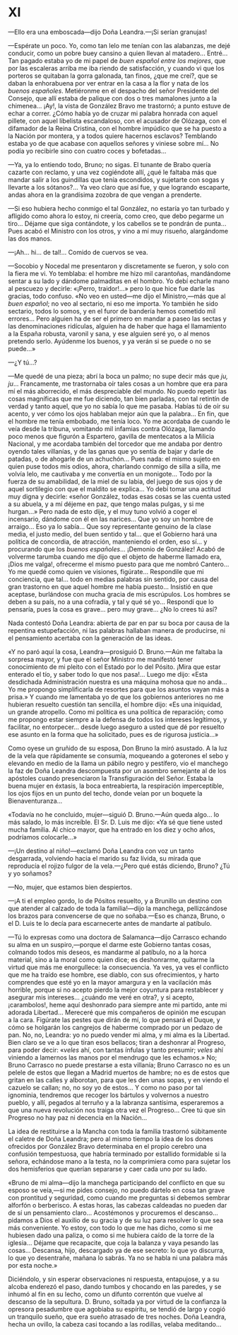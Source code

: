 # XI

—Ello era una emboscada—dijo Doña Leandra.—¡Si serían granujas!

—Espérate un poco. Yo, como tan lelo me tenían con las alabanzas, me dejé
conducir, como un pobre buey cansino a quien llevan al matadero... Entré... Tan
pagado estaba yo de mi papel de *buen español entre los mejores*, que por las
escaleras arriba me iba riendo de satisfacción, y cuando vi que los porteros se
quitaban la gorra galonada, tan finos, ¿que me creí?, que se daban la
enhorabuena por ver entrar en la casa a la flor y nata de los *buenos
españoles*. Metiéronme en el despacho del señor Presidente del Consejo, que
allí estaba de palique con dos o tres mamalones junto a la chimenea... ¡Ay!, la
vista de González Bravo me trastornó; a punto estuve de echar a correr. ¿Cómo
había yo de cruzar mi palabra honrada con aquel pillete, con aquel libelista
escandaloso, con el acusador de Olózaga, con el difamador de la Reina Cristina,
con el hombre impúdico que se ha puesto a la Nación por montera, y a todos
quiere hacernos esclavos? Temblando estaba yo de que acabase con aquellos
señores y viniese sobre mí... No podía yo recibirle sino con cuatro coces
y bofetadas...

—Ya, ya lo entiendo todo, Bruno; no sigas. El tunante de Brabo quería cazarte
con reclamo, y una vez cogiéndote allí, ¿qué le faltaba más que mandar salir
a los guindillas que tenía escondidos, y sujetarte con sogas y llevarte a los
sótanos?... Ya veo claro que así fue, y que logrando escaparte, andas ahora en
la grandísima zozobra de que vengan a prenderte.

—Si eso hubiera hecho conmigo el tal González, no estaría yo tan turbado
y afligido como ahora lo estoy, ni creería, como creo, que debo pegarme un
tiro... Déjame que siga contándote, y los cabellos se te pondrán de punta...
Pues acabó el Ministro con los otros, y vino a mí muy risueño, alargándome las
dos manos.

—¡Ah... hi... de tal!... Comido de cuervos se vea.

—Socobio y Nocedal me presentaron y discretamente se fueron, y solo con la
fiera me vi. Yo temblaba: el hombre me hizo mil carantoñas, mandándome sentar
a su lado y dándome palmaditas en el hombro. Yo debí echarle mano al pescuezo
y decirle: «¡Perro, traidor!...» pero lo que hice fue darle las gracias, todo
confuso. «No veo en usted—me dijo el Ministro,—más que al *buen español*; no
veo al sectario, ni eso me importa. Yo también he sido sectario, todos lo
somos, y en el furor de bandería hemos cometido mil errores... Pero alguien ha
de ser el primero en mandar a paseo las sectas y las denominaciones ridículas,
alguien ha de haber que haga el llamamiento a la España robusta, varonil
y sana, y ese alguien seré yo, o al menos pretendo serlo. Ayúdenme los buenos,
y ya verán si se puede o no se puede...»

—¿Y tú...?

—Me quedé de una pieza; abrí la boca un palmo; no supe decir más que *ju,
ju*... Francamente, me trastornaba oír tales cosas a un hombre que era para mí
el más aborrecido, el más despreciable del mundo. No puedo repetir las cosas
magníficas que me fue diciendo, tan bien parladas, con tal retintín de verdad
y tanto aquel, que yo no sabía lo que me pasaba. Habías tú de oír su acento,
y ver cómo los ojos hablaban mejor aún que la palabra... En fin, que el hombre
me tenía embobado, me tenía loco. Yo me acordaba de cuando le veía desde la
tribuna, vomitando mil infamias contra Olózaga, llamando poco menos que figurón
a Espartero, gavilla de mentecatos a la Milicia Nacional, y me acordaba también
del torcedor que me andaba por dentro oyendo tales villanías, y de las ganas
que yo sentía de bajar y darle de patadas, o de ahogarle de un achuchón... Pues
nada: el mismo sujeto en quien puse todos mis odios, ahora, charlando conmigo
de silla a silla, me volvía lelo, me cautivaba y me convertía en un monigote...
Todo por la fuerza de su amabilidad, de la miel de su labia, del juego de sus
ojos y de aquel sortilegio con que el maldito se explica... Yo debí tomar una
actitud muy digna y decirle: «señor González, todas esas cosas se las cuenta
usted a su abuela, y a mí déjeme en paz, que tengo malas pulgas, y si me
hurgan...» Pero nada de esto dije, y el muy tuno volvió a coger el incensario,
dándome con él en las narices... Que yo soy un hombre de arraigo... Eso ya lo
sabía... Que soy representante genuino de la clase media, el justo medio, del
buen sentido y tal... que el Gobierno hará una política de concordia, de
atracción, manteniendo el orden, eso sí... y procurando que los *buenos
españoles*... ¡Demonio de González! Acabó de volverme tarumba cuando me dijo
que el objeto de haberme llamado era, ¡Dios me valga!, ofrecerme el mismo
puesto para que me nombró Cantero... Yo me quedé como quien ve visiones,
figúrate... Respondile que mi conciencia, que tal... todo en medias palabras
sin sentido, por causa del gran trastorno en que aquel hombre me había
puesto... Insistió en que aceptase, burlándose con mucha gracia de mis
escrúpulos. Los hombres se deben a su país, no a una cofradía, y tal y qué sé
yo... Respondí que lo pensaría, pues la cosa es grave... pero muy grave... ¿No
lo crees tú así?

Nada contestó Doña Leandra: abierta de par en par su boca por causa de la
repentina estupefacción, ni las palabras hallaban manera de producirse, ni el
pensamiento acertaba con la generación de las ideas.

«Y no paró aquí la cosa, Leandra—prosiguió D. Bruno.—Aún me faltaba la sorpresa
mayor, y fue que el señor Ministro me manifestó tener conocimiento de mi pleito
con el Estado por lo del Pósito. ¡Mira que estar enterado el tío, y saber todo
lo que nos pasa!... Luego me dijo: «Esta desdichada Administración nuestra es
una máquina mohosa que no anda... Yo me propongo simplificarla de resortes para
que los asuntos vayan más a prisa.» Y cuando me lamentaba yo de que los
gobiernos anteriores no me hubieran resuelto cuestión tan sencilla, el hombre
dijo: «Es una iniquidad, un grande atropello. Como mi política es una política
de reparación; como me propongo estar siempre a la defensa de todos los
intereses legítimos, y facilitar, no entorpecer... desde luego aseguro a usted
que dé por resuelto ese asunto en la forma que ha solicitado, pues es de
rigurosa justicia...»

Como oyese un gruñido de su esposa, Don Bruno la miró asustado. A la luz de la
vela que rápidamente se consumía, moqueando a goterones el sebo y elevando en
medio de la llama un pábilo negro y pestífero, vio el manchego la faz de Doña
Leandra descompuesta por un asombro semejante al de los apóstoles cuando
presenciaron la Transfiguración del Señor. Estaba la buena mujer en éxtasis, la
boca entreabierta, la respiración imperceptible, los ojos fijos en un punto del
techo, donde veían por un boquete la Bienaventuranza...

«Todavía no he concluido, mujer—siguió D. Bruno.—Aún queda algo... lo
más salado, lo más increíble. El Sr. D. Luis me dijo: «Ya sé que tiene usted
mucha familia. Al chico mayor, que ha entrado en los diez y ocho años,
podríamos colocarle...»

—¡Un destino al niño!—exclamó Doña Leandra con voz un tanto desgarrada,
volviendo hacia el marido su faz lívida, su mirada que reproducía el rojizo
fulgor de la vela.—¿Pero qué estás diciendo, Bruno? ¿Tú y yo soñamos?

—No, mujer, que estamos bien despiertos.

—¡A ti el empleo gordo, lo de Pósitos resuelto, y a Brunillo un destino con que
atender al calzado de toda la familia!—dijo la manchega, pellizcándose los
brazos para convencerse de que no soñaba.—Eso es chanza, Bruno, o el D. Luis te
lo decía para escarnecerte antes de mandarte al patíbulo.

—Tú lo expresas como una doctora de Salamanca—dijo Carrasco echando su alma en
un suspiro,—porque el darme este Gobierno tantas cosas, colmando todos mis
deseos, es mandarme al patíbulo, no a la horca material, sino a la moral como
quien dice; es deshonrarme, quitarme la virtud que más me enorgullece: la
consecuencia. Ya ves, ya ves el conflicto que me ha traído ese hombre, ese
diablo, con sus ofrecimientos, y harto comprendes que esté yo en la mayor
amargura y en la vacilación más horrible, porque si no acepto pierdo la mejor
coyuntura para restablecer y asegurar mis intereses... ¿cuándo me veré en
otra?, y si acepto, ¡carambolos!, heme aquí deshonrado para siempre ante mi
partido, ante mi adorada Libertad... Mereceré que mis compañeros de opinión me
escupan a la cara. Figúrate las pestes que dirán de mí, lo que pensará el
Duque, y cómo se holgarán los cangrejos de haberme comprado por un pedazo de
pan. No, no, Leandra: yo no puedo vender mi alma, y mi alma es la Libertad.
Bien claro se ve a lo que tiran esos bellacos; tiran a deshonrar al Progreso,
para poder decir: «*veles* ahí, con tantas ínfulas y tanto presumir; *veles*
ahí viniendo a lamernos las manos por el mendrugo que les echamos.» No; Bruno
Carrasco no puede prestarse a esta villanía; Bruno Carrasco no es un pelele de
estos que llegan a Madrid muertos de hambre; no es de estos que gritan en las
calles y alborotan, para que les den unas sopas, y en viendo el cazuelo se
callan; no, no soy yo de estos... Y como no paso por tal ignominia, tendremos
que recoger los bártulos y volvernos a nuestro pueblo, y allí, pegados al
terruño y a la labranza santísima, esperaremos a que una nueva revolución nos
traiga otra vez el Progreso... Cree tú que sin Progreso no hay paz ni decencia
en la Nación...

La idea de restituirse a la Mancha con toda la familia trastornó súbitamente el
caletre de Doña Leandra; pero al mismo tiempo la idea de los dones ofrecidos
por González Bravo determinaba en el propio cerebro una confusión tempestuosa,
que habría terminado por estallido formidable si la señora, echándose mano a la
testa, no la comprimiera como para sujetar los dos hemisferios que querían
separarse y caer cada uno por su lado.

«Bruno de mi alma—dijo la manchega participando del conflicto en que su esposo
se veía,—si me pides consejo, no puedo dártelo en cosa tan grave con prontitud
y seguridad, como cuando me preguntas si debemos sembrar alforfón o berberisco.
A estas horas, las cabezas caldeadas no pueden dar de sí un pensamiento
claro... Acostémonos y procuremos el descanso... pidamos a Dios el auxilio de
su gracia y de su luz para resolver lo que sea más conveniente. Yo estoy, con
todo lo que me has dicho, como si me hubiesen dado una paliza, o como si me
hubiera caído de la torre de la iglesia... Déjame que recapacite, que coja la
balanza y vaya pesando las cosas... Descansa, hijo, descargado ya de ese
secreto: lo que yo discurra, lo que yo desentrañe, mañana lo sabrás. Ya no se
habla ni una palabra más por esta noche.»

Diciéndolo, y sin esperar observaciones ni respuesta, entapujose, y a su alcoba
enderezó el paso, dando tumbos y chocando en las paredes, y se inhumó al fin en
su lecho, como un difunto correntón que vuelve al descanso de la sepultura. D.
Bruno, soltada ya por virtud de la confianza la opresora pesadumbre que
agobiaba su espíritu, se tendió de largo y cogió un tranquilo sueño, que era
sueño atrasado de tres noches. Doña Leandra, hecha un ovillo, la cabeza casi
tocando a las rodillas, velaba meditando...
